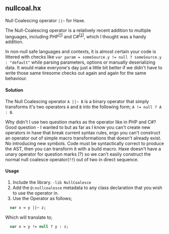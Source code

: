 
## nullcoal.hx
Null Coalescing operator `||~` for Haxe.  

The Null-Coalescing operator is a relatively recent addition to multiple languages, including PHP<sup>[[1][1]]</sup> and C#<sup>[[2][2]]</sup>, which I thought was a handy addition. 

In non-null safe languages and contexts, it is almost certain your code is littered with checks like `var param = someSource.y != null ? someSource.y : "default"` while parsing parameters, options or manually deserializing data. It would make everyone's day just a little bit better if we didn't have to write those same tiresome checks out again and again for the same behaviour.

#### Solution 
The Null Coalescing operator `A ||~ B` is a binary operator that simply transforms it's two operators `A` and `B` into the following form; `A != null ? A : B`. 

Why didn't I use two question marks as the operator like in PHP and C#?  
Good question - I wanted to but as far as I know you can't create new operators in haxe that break current syntax rules, ergo you can't construct an operator out of simple macro transformations that doesn't already exist. No introducing new symbols. Code must be syntactically correct to produce the AST, then you can transform it with a build macro. Haxe doesn't have a unary operator for question marks (?) so we can't easily construct the normal null coalesce operator(`??`) out of two in direct sequence.

#### Usage
1. Include the library. `-lib NullCoalesce`
2. Add the `@:nullcoalesce` metadata to any class declaration that you wish to use the operator in.  
3. Use the Operator as follows;
```haxe
  var x = y ||~ z;
```
Which will translate to;
```haxe
  var x = y != null ? y : z;
```

[1]: https://wiki.php.net/rfc/isset_ternary
[2]: https://docs.microsoft.com/en-us/dotnet/csharp/language-reference/operators/null-conditional-operator
